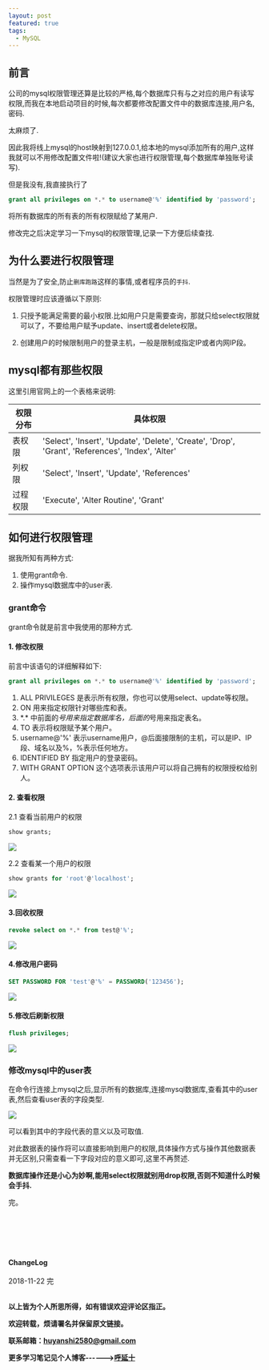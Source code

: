 ```yaml
---
layout: post
featured: true
tags:
  - MySQL
---
```


## 前言

公司的mysql权限管理还算是比较的严格,每个数据库只有与之对应的用户有读写权限,而我在本地启动项目的时候,每次都要修改配置文件中的数据库连接,用户名,密码.

太麻烦了.

因此我将线上mysql的host映射到127.0.0.1,给本地的mysql添加所有的用户,这样我就可以不用修改配置文件啦!(建议大家也进行权限管理,每个数据库单独账号读写).

但是我没有,我直接执行了
```sql
grant all privileges on *.* to username@'%' identified by 'password';
```
将所有数据库的所有表的所有权限赋给了某用户.

修改完之后决定学习一下mysql的权限管理,记录一下方便后续查找.

## 为什么要进行权限管理

当然是为了安全,防止`删库跑路`这样的事情,或者程序员的`手抖`.

权限管理时应该遵循以下原则:

1. 只授予能满足需要的最小权限.比如用户只是需要查询，那就只给select权限就可以了，不要给用户赋予update、insert或者delete权限。

2. 创建用户的时候限制用户的登录主机，一般是限制成指定IP或者内网IP段。

## mysql都有那些权限

这里引用官网上的一个表格来说明:

| 权限分布 | 具体权限|
| --- | --- |
|表权限|	'Select', 'Insert', 'Update', 'Delete', 'Create', 'Drop', 'Grant', 'References', 'Index', 'Alter'|
|列权限 | 'Select', 'Insert', 'Update', 'References'|
| 过程权限 | 'Execute', 'Alter Routine', 'Grant'|

## 如何进行权限管理

据我所知有两种方式:
1. 使用grant命令.
2. 操作mysql数据库中的user表.

### grant命令


grant命令就是前言中我使用的那种方式.

#### 1. 修改权限

前言中该语句的详细解释如下:
```sql
grant all privileges on *.* to username@'%' identified by 'password';
```

1. ALL PRIVILEGES 是表示所有权限，你也可以使用select、update等权限。
2. ON 用来指定权限针对哪些库和表。
3. \*.\* 中前面的*号用来指定数据库名，后面的*号用来指定表名。
4. TO 表示将权限赋予某个用户。
5. username@'%' 表示username用户，@后面接限制的主机，可以是IP、IP段、域名以及%，%表示任何地方。
6. IDENTIFIED BY 指定用户的登录密码。
7. WITH GRANT OPTION 这个选项表示该用户可以将自己拥有的权限授权给别人。

#### 2. 查看权限

2.1 查看当前用户的权限
```sql
show grants;
```
![](http://img.couplecoders.tech/markdown-img-paste-20181123000328977.png)

2.2 查看某一个用户的权限

```sql
show grants for 'root'@'localhost';
```

![](http://img.couplecoders.tech/markdown-img-paste-20181123000440516.png)

#### 3.回收权限
```sql
revoke select on *.* from test@'%';
```
![](http://img.couplecoders.tech/markdown-img-paste-20181123000945510.png)

#### 4.修改用户密码
```sql
SET PASSWORD FOR 'test'@'%' = PASSWORD('123456');
```
![](http://img.couplecoders.tech/markdown-img-paste-20181123000923388.png)


#### 5.修改后刷新权限

```sql
flush privileges;
```
![](http://img.couplecoders.tech/markdown-img-paste-20181123001149841.png)

### 修改mysql中的user表

在命令行连接上mysql之后,显示所有的数据库,连接mysql数据库,查看其中的user表,然后查看user表的字段类型.

![](http://img.couplecoders.tech/markdown-img-paste-20181123001605367.png)

可以看到其中的字段代表的意义以及可取值.

对此数据表的操作将可以直接影响到用户的权限,具体操作方式与操作其他数据表并无区别,只需查看一下字段对应的意义即可,这里不再赘述.


**数据库操作还是小心为妙啊,能用select权限就别用drop权限,否则不知道什么时候会手抖.**


完。


<br>
<br>
<br>
<br>
<h4>ChangeLog</h4>
2018-11-22 完
<br>
<br>

**以上皆为个人所思所得，如有错误欢迎评论区指正。**

**欢迎转载，烦请署名并保留原文链接。**

**联系邮箱：huyanshi2580@gmail.com**

**更多学习笔记见个人博客------><a href="{{ site.baseurl }}/">呼延十</a>**
